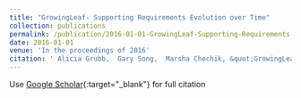 ```yaml
---
title: "GrowingLeaf- Supporting Requirements Evolution over Time"
collection: publications
permalink: /publication/2016-01-01-GrowingLeaf-Supporting-Requirements-Evolution-over-Time
date: 2016-01-01
venue: 'In the proceedings of 2016'
citation: ' Alicia Grubb,  Gary Song,  Marsha Chechik, &quot;GrowingLeaf- Supporting Requirements Evolution over Time.&quot; In the proceedings of 2016, 2016.'
---
```

Use [Google Scholar](https://scholar.google.com/scholar?q=GrowingLeaf++Supporting+Requirements+Evolution+over+Time){:target="_blank"} for full citation